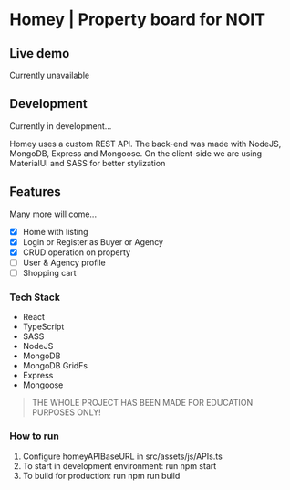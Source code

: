 # Homey | Property board for NOIT

## Live demo

Currently unavailable

## Development

Currently in development...

Homey uses a custom REST API. The back-end was made with NodeJS, MongoDB, Express and Mongoose.
On the client-side we are using MaterialUI and SASS for better stylization

## Features

Many more will come...

- [x] Home with listing
- [X] Login or Register as Buyer or Agency
- [X] CRUD operation on property
- [ ] User & Agency profile
- [ ] Shopping cart

### Tech Stack

- React
- TypeScript
- SASS
- NodeJS
- MongoDB
- MongoDB GridFs
- Express
- Mongoose

> THE WHOLE PROJECT HAS BEEN MADE FOR EDUCATION PURPOSES ONLY!

### How to run

1. Configure homeyAPIBaseURL in src/assets/js/APIs.ts
2. To start in development environment: run npm start
3. To build for production: run npm run build
